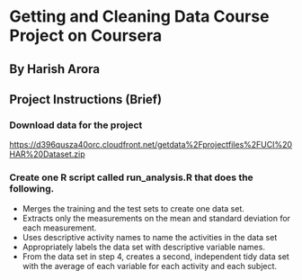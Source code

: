 
# Getting and Cleaning Data Course Project on Coursera
## By Harish Arora

## Project Instructions (Brief)
### Download data for the project
https://d396qusza40orc.cloudfront.net/getdata%2Fprojectfiles%2FUCI%20HAR%20Dataset.zip

### Create one R script called run_analysis.R that does the following.

- Merges the training and the test sets to create one data set.
- Extracts only the measurements on the mean and standard deviation for each measurement.
- Uses descriptive activity names to name the activities in the data set
- Appropriately labels the data set with descriptive variable names.
- From the data set in step 4, creates a second, independent tidy data set with the average of each variable for each activity and each subject.
